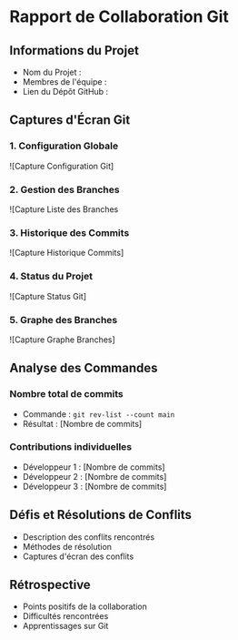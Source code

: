 # Rapport de Collaboration Git

## Informations du Projet
- Nom du Projet : 
- Membres de l'équipe :
- Lien du Dépôt GitHub :

## Captures d'Écran Git

### 1. Configuration Globale
![Capture Configuration Git]

### 2. Gestion des Branches
![Capture Liste des Branches

### 3. Historique des Commits
![Capture Historique Commits]
### 4. Status du Projet
![Capture Status Git]

### 5. Graphe des Branches
![Capture Graphe Branches]

## Analyse des Commandes

### Nombre total de commits
- Commande : `git rev-list --count main`
- Résultat : [Nombre de commits]

### Contributions individuelles
- Développeur 1 : [Nombre de commits]
- Développeur 2 : [Nombre de commits]
- Développeur 3 : [Nombre de commits]

## Défis et Résolutions de Conflits
- Description des conflits rencontrés
- Méthodes de résolution
- Captures d'écran des conflits

## Rétrospective
- Points positifs de la collaboration
- Difficultés rencontrées
- Apprentissages sur Git
